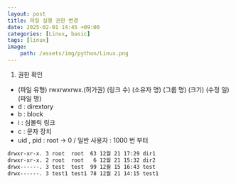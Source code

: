 ```yaml
---
layout: post
title: 파일 실행 권한 변경
date: 2025-02-01 14:45 +09:00
categories: [Linux, basic]
tags: [linux] 
image:
    path: /assets/img/python/Linux.png   
---
```


1. 권한 확인 
- (파일 유형) rwxrwxrwx.(허가권) (링크 수) (소유자 명) (그룹 명) (크기) (수정 일) (파일 명)
- d : dirextory
- b : block
- i : 심볼릭 링크
- c : 문자 장치
- uid , pid : root → 0 / 일반 사용자 : 1000 번 부터
```bash
drwxr-xr-x. 3 root  root  63 12월 21 17:29 dir1
drwxr-xr-x. 2 root  root   6 12월 21 15:32 dir2
drwx------. 3 test  test  99 12월 15 16:43 test
drwx------. 3 test1 test1 78 12월 21 14:15 test1
```